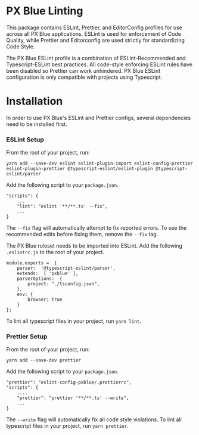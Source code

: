 # PX Blue Linting
This package contains ESLint, Prettier, and EditorConfig profiles for use across all PX Blue applications.
ESLint is used for enforcement of Code Quality, while Prettier and Editorconfig are used strictly for standardizing Code Style.

The PX Blue ESLint profile is a combination of ESLint-Recommended and Typescript-ESLint best practices.   All code-style enforcing ESLint rules have been disabled so Prettier can work unhindered.  PX Blue ESLint configuration is only compatible with projects using Typescript.

# Installation
In order to use PX Blue's ESLint and Prettier configs, several dependencies need to be installed first.


### ESLint Setup
From the root of your project, run:  

`yarn add --save-dev eslint eslint-plugin-import eslint-config-prettier eslint-plugin-prettier @typescript-eslint/eslint-plugin @typescript-eslint/parser`


Add the following script to your `package.json`.
```
"scripts": {
    ...
    "lint": "eslint '**/**.ts' --fix",
    ...
}
```
The `--fix` flag will automatically attempt to fix reported errors. To see the recommended edits before fixing them, remove the `--fix` tag.

The PX Blue ruleset needs to be imported into ESLint.  Add the following `.eslintrc.js` to the root of your project.
```
module.exports =  {
    parser:  '@typescript-eslint/parser',
    extends:  [ 'pxblue' ],
    parserOptions:  {
        project: "./tsconfig.json",
    },
    env: {
        browser: true
    }
};

```
To lint all typescript files in your project, run `yarn lint`.

### Prettier Setup
From the root of your project, run:  

`yarn add --save-dev prettier`


Add the following script to your `package.json`.
```
"prettier": "eslint-config-pxblue/.prettierrc",
"scripts": {
    ....
    "prettier": "prettier '**/**.ts' --write",
    ...    
}
```

The `--write` flag will automatically fix all code style violations. 
To lint all typescript files in your project, run `yarn prettier`.
